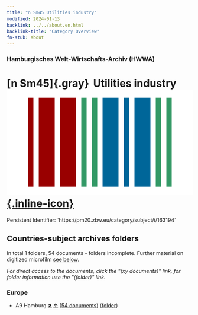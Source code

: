 ```yaml
---
title: "n Sm45 Utilities industry"
modified: 2024-01-13
backlink: ../../about.en.html
backlink-title: "Category Overview"
fn-stub: about
---
```


### Hamburgisches Welt-Wirtschafts-Archiv (HWWA)

# [n Sm45]{.gray}&#8201; Utilities industry &#160; [![Wikidata](/images/Wikidata-logo.svg "Wikidata"){.inline-icon}](http://www.wikidata.org/entity/Q104710370)

<div class="hint">Persistent Identifier: `https://pm20.zbw.eu/category/subject/i/163194`</div>







## Countries-subject archives folders







In total 1 folders, 54 documents - folders incomplete. Further material on digitized microfilm [see below](#filmsections).

_For direct access to the documents, click the "(xy documents)" link, for folder information use the "(folder)" link._



### Europe

- A9 Hamburg [**&nearr;**](../../../geo/i/140905/about.en.html "Hamburg (all folders)") [**&uarr;**](../../../geo/about.en.html#A9 "Country category system") (<a href="https://pm20.zbw.eu/iiifview/folder/sh/140905,163194" title="about: Hamburg : Utilities industry" target="_blank">54 documents</a>) ([folder](../../../../folder/sh/1409xx/140905/1631xx/163194/about.en.html))



<a id="filmsections" />













